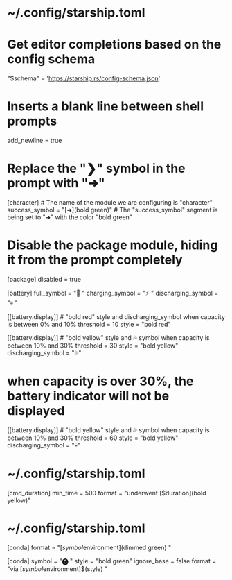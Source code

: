 
# ~/.config/starship.toml



# Get editor completions based on the config schema
"$schema" = 'https://starship.rs/config-schema.json'

# Inserts a blank line between shell prompts
add_newline = true

# Replace the "❯" symbol in the prompt with "➜"
[character] # The name of the module we are configuring is "character"
success_symbol = "[➜](bold green)" # The "success_symbol" segment is being set to "➜" with the color "bold green"

# Disable the package module, hiding it from the prompt completely
[package]
disabled = true



[battery]
full_symbol = "🔋 "
charging_symbol = "⚡️ "
discharging_symbol = "💀 "

[[battery.display]] # "bold red" style and discharging_symbol when capacity is between 0% and 10%
threshold = 10
style = "bold red"

[[battery.display]] # "bold yellow" style and 💦 symbol when capacity is between 10% and 30%
threshold = 30
style = "bold yellow"
discharging_symbol = "💦"

# when capacity is over 30%, the battery indicator will not be displayed

[[battery.display]] # "bold yellow" style and 💦 symbol when capacity is between 10% and 30%
threshold = 60
style = "bold yellow"
discharging_symbol = "💀"


# ~/.config/starship.toml

[cmd_duration]
min_time = 500
format = "underwent [$duration](bold yellow)"

# ~/.config/starship.toml

[conda]
format = "[$symbol$environment](dimmed green) "



[conda]
symbol	= "🅒 "
style = 	"bold green"
ignore_base = 	false
format = "via [$symbol$environment]$(style) "




